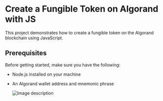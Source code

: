 # Create a Fungible Token on Algorand with JS

This project demonstrates how to create a fungible token on the Algorand blockchain using JavaScript.

## Prerequisites

Before getting started, make sure you have the following:

- Node.js installed on your machine
- An Algorand wallet address and mnemonic phrase

  ![Image description](images/image_apex.png)

